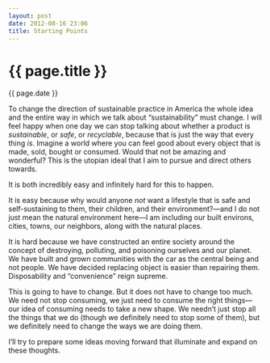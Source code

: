 ```yaml
---
layout: post
date: 2012-08-16 23:06
title: Starting Points
---
```


{{ page.title }}
================

{{ page.date }}

To change the direction of sustainable practice in America the whole idea and the entire way in which we talk about “sustainability” must change. I will feel happy when one day we can stop talking about whether a product is _sustainable_, or _safe_, or _recyclable_, because that is just the way that every thing _is_. Imagine a world where you can feel good about every object that is made, sold, bought or consumed. Would that not be amazing and wonderful? This is the utopian ideal that I aim to pursue and direct others towards.

It is both incredibly easy and infinitely hard for this to happen. 

It is easy because why would anyone _not_ want a lifestyle that is safe and self-sustaining to them, their children, and their environment?—and I do not just mean the natural environment here—I am including our built environs, cities, towns, our neighbors, along with the natural places. 

It is hard because we have constructed an entire society around the concept of destroying, polluting, and poisoning ourselves and our planet. We have built and grown communities with the car as the central being and not people. We have decided replacing object is easier than repairing them. Disposability and “convenience” reign supreme.

This is going to have to change. But it does not have to change too much. We need not stop consuming, we just need to consume the right things—our idea of consuming needs to take a new shape. We needn’t just stop all the things that we do (though we definitely need to stop some of them), but we definitely need to change the ways we are doing them.

I’ll try to prepare some ideas moving forward that illuminate and expand on these thoughts.